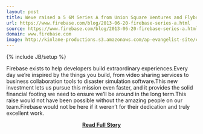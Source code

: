 ```yaml
---
layout: post
title: Weve raised a 5 6M Series A from Union Square Ventures and Flybridge
url: https://www.firebase.com/blog/2013-06-20-firebase-series-a.html
source: https://www.firebase.com/blog/2013-06-20-firebase-series-a.html
domain: www.firebase.com
image: http://kinlane-productions.s3.amazonaws.com/ap-evangelist-site/curated/screenshots/10276_www_firebase_com.png
---
```

{% include JB/setup %}<p>Firebase exists to help developers build extraordinary experiences.Every day we’re inspired by the things you build, from video sharing services to business collaboration tools to disaster simulation software.This new investment lets us pursue this mission even faster, and it provides the solid financial footing we need to ensure we’ll be around in the long term.This raise would not have been possible without the amazing people on our team.Firebase would not be here if it weren’t for their dedication and truly excellent work.</p>
<center><p><a href="https://www.firebase.com/blog/2013-06-20-firebase-series-a.html" style='padding:25px; font-sze:18px; font-weight: bold;'>Read Full Story</a></p></center>

